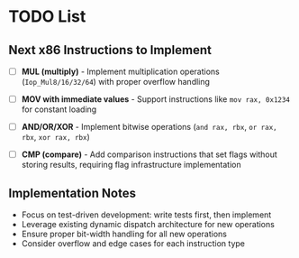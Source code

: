 # TODO List

## Next x86 Instructions to Implement

- [ ] **MUL (multiply)** - Implement multiplication operations (`Iop_Mul8/16/32/64`) with proper overflow handling

- [ ] **MOV with immediate values** - Support instructions like `mov rax, 0x1234` for constant loading

- [ ] **AND/OR/XOR** - Implement bitwise operations (`and rax, rbx`, `or rax, rbx`, `xor rax, rbx`)

- [ ] **CMP (compare)** - Add comparison instructions that set flags without storing results, requiring flag infrastructure implementation

## Implementation Notes

- Focus on test-driven development: write tests first, then implement
- Leverage existing dynamic dispatch architecture for new operations
- Ensure proper bit-width handling for all new operations
- Consider overflow and edge cases for each instruction type